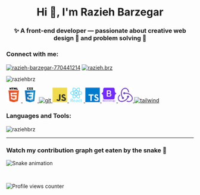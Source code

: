 




<h1 align="center">Hi 👋, I'm Razieh Barzegar</h1>
<h3 align="center">✨ A 
 front-end developer — passionate about creative web design 🎨 and problem solving 🧠</h3>



<h3 align="left">Connect with me:</h3>
<p align="left">
<a href="https://linkedin.com/in/razieh-barzegar-770441214" target="blank"><img align="center" src="https://raw.githubusercontent.com/rahuldkjain/github-profile-readme-generator/master/src/images/icons/Social/linked-in-alt.svg" alt="razieh-barzegar-770441214" height="30" width="40" /></a>
<a href="https://instagram.com/razieh.brz" target="blank"><img align="center" src="https://raw.githubusercontent.com/rahuldkjain/github-profile-readme-generator/master/src/images/icons/Social/instagram.svg" alt="razieh.brz" height="30" width="40" /></a>
</p>
<p align="left"> <img src="https://komarev.com/ghpvc/?username=raziehbrz&label=Profile%20views&color=0e75b6&style=flat" alt="raziehbrz" /> </p>

<p align="left">  <a href="https://www.w3.org/html/" target="_blank" rel="noreferrer"> <img src="https://raw.githubusercontent.com/devicons/devicon/master/icons/html5/html5-original-wordmark.svg" alt="html5" width="40" height="40"/> </a><a href="https://www.w3schools.com/css/" target="_blank" rel="noreferrer"> <img src="https://raw.githubusercontent.com/devicons/devicon/master/icons/css3/css3-original-wordmark.svg" alt="css3" width="40" height="40"/> </a> <a href="https://git-scm.com/" target="_blank" rel="noreferrer"> <img src="https://www.vectorlogo.zone/logos/git-scm/git-scm-icon.svg" alt="git" width="40" height="40"/> </a> <a href="https://developer.mozilla.org/en-US/docs/Web/JavaScript" target="_blank" rel="noreferrer"> <img src="https://raw.githubusercontent.com/devicons/devicon/master/icons/javascript/javascript-original.svg" alt="javascript" width="40" height="40"/> </a> <a href="https://reactjs.org/" target="_blank" rel="noreferrer"> <img src="https://raw.githubusercontent.com/devicons/devicon/master/icons/react/react-original-wordmark.svg" alt="react" width="40" height="40"/> </a><a href="https://www.typescriptlang.org/" target="_blank" rel="noreferrer"> <img src="https://raw.githubusercontent.com/devicons/devicon/master/icons/typescript/typescript-original.svg" alt="typescript" width="40" height="40"/> </a> <a href="https://getbootstrap.com" target="_blank" rel="noreferrer"> <img src="https://raw.githubusercontent.com/devicons/devicon/master/icons/bootstrap/bootstrap-plain-wordmark.svg" alt="bootstrap" width="40" height="40"/><a href="https://redux.js.org" target="_blank" rel="noreferrer"> <img src="https://raw.githubusercontent.com/devicons/devicon/master/icons/redux/redux-original.svg" alt="redux" width="40" height="40"/> </a> <a href="https://tailwindcss.com/" target="_blank" rel="noreferrer"> <img src="https://www.vectorlogo.zone/logos/tailwindcss/tailwindcss-icon.svg" alt="tailwind" width="40" height="40"/> </a> </p>
<h3 align="left">Languages and Tools:</h3>

<p><img align="center" src="https://github-readme-stats.vercel.app/api/top-langs?username=raziehbrz&show_icons=true&locale=en&layout=compact" alt="raziehbrz" /></p>


----

### Watch my contribution graph get eaten by the snake 🐍
![Snake animation](https://raw.githubusercontent.com/RaziehBrz/RaziehBrz/output/github-contribution-grid-snake.svg)

<br/>  

![Profile views counter](https://komarev.com/ghpvc/?username=RaziehBrz&&style=flat-square)  
  

<br/> 
